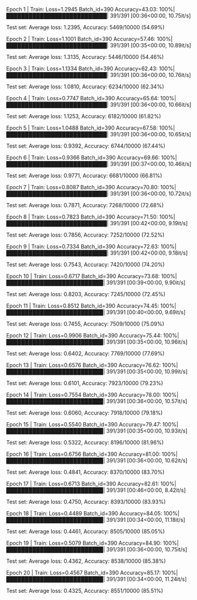 

Epoch 1 | Train: Loss=1.2945 Batch_id=390 Accuracy=43.03: 100%|███████████████████████████| 391/391 [00:36<00:00, 10.75it/s]

Test set: Average loss: 1.2395, Accuracy: 5469/10000 (54.69%)

Epoch 2 | Train: Loss=1.1001 Batch_id=390 Accuracy=57.46: 100%|███████████████████████████| 391/391 [00:35<00:00, 10.89it/s]

Test set: Average loss: 1.3135, Accuracy: 5446/10000 (54.46%)

Epoch 3 | Train: Loss=1.1334 Batch_id=390 Accuracy=62.43: 100%|███████████████████████████| 391/391 [00:36<00:00, 10.76it/s]

Test set: Average loss: 1.0810, Accuracy: 6234/10000 (62.34%)

Epoch 4 | Train: Loss=0.7747 Batch_id=390 Accuracy=65.64: 100%|███████████████████████████| 391/391 [00:36<00:00, 10.66it/s] 

Test set: Average loss: 1.1253, Accuracy: 6182/10000 (61.82%)

Epoch 5 | Train: Loss=1.0488 Batch_id=390 Accuracy=67.58: 100%|███████████████████████████| 391/391 [00:36<00:00, 10.65it/s] 

Test set: Average loss: 0.9392, Accuracy: 6744/10000 (67.44%)

Epoch 6 | Train: Loss=0.9366 Batch_id=390 Accuracy=69.66: 100%|███████████████████████████| 391/391 [00:37<00:00, 10.46it/s] 

Test set: Average loss: 0.9771, Accuracy: 6681/10000 (66.81%)

Epoch 7 | Train: Loss=0.8087 Batch_id=390 Accuracy=70.80: 100%|███████████████████████████| 391/391 [00:36<00:00, 10.72it/s] 

Test set: Average loss: 0.7871, Accuracy: 7268/10000 (72.68%)

Epoch 8 | Train: Loss=0.7823 Batch_id=390 Accuracy=71.50: 100%|███████████████████████████| 391/391 [00:42<00:00,  9.19it/s] 

Test set: Average loss: 0.7856, Accuracy: 7252/10000 (72.52%)

Epoch 9 | Train: Loss=0.7334 Batch_id=390 Accuracy=72.63: 100%|███████████████████████████| 391/391 [00:42<00:00,  9.18it/s] 

Test set: Average loss: 0.7543, Accuracy: 7420/10000 (74.20%)

Epoch 10 | Train: Loss=0.6717 Batch_id=390 Accuracy=73.68: 100%|██████████████████████████| 391/391 [00:39<00:00,  9.90it/s] 

Test set: Average loss: 0.8203, Accuracy: 7245/10000 (72.45%)

Epoch 11 | Train: Loss=0.8512 Batch_id=390 Accuracy=74.45: 100%|██████████████████████████| 391/391 [00:40<00:00,  9.69it/s] 

Test set: Average loss: 0.7455, Accuracy: 7509/10000 (75.09%)

Epoch 12 | Train: Loss=0.9906 Batch_id=390 Accuracy=75.44: 100%|██████████████████████████| 391/391 [00:35<00:00, 10.96it/s] 

Test set: Average loss: 0.6402, Accuracy: 7769/10000 (77.69%)

Epoch 13 | Train: Loss=0.6576 Batch_id=390 Accuracy=76.62: 100%|██████████████████████████| 391/391 [00:35<00:00, 10.99it/s] 

Test set: Average loss: 0.6101, Accuracy: 7923/10000 (79.23%)

Epoch 14 | Train: Loss=0.7554 Batch_id=390 Accuracy=78.00: 100%|██████████████████████████| 391/391 [00:36<00:00, 10.57it/s] 

Test set: Average loss: 0.6060, Accuracy: 7918/10000 (79.18%)

Epoch 15 | Train: Loss=0.5540 Batch_id=390 Accuracy=79.47: 100%|██████████████████████████| 391/391 [00:35<00:00, 10.93it/s] 

Test set: Average loss: 0.5322, Accuracy: 8196/10000 (81.96%)

Epoch 16 | Train: Loss=0.6756 Batch_id=390 Accuracy=81.00: 100%|██████████████████████████| 391/391 [00:36<00:00, 10.62it/s] 

Test set: Average loss: 0.4841, Accuracy: 8370/10000 (83.70%)

Epoch 17 | Train: Loss=0.6713 Batch_id=390 Accuracy=82.61: 100%|██████████████████████████| 391/391 [00:46<00:00,  8.42it/s] 

Test set: Average loss: 0.4750, Accuracy: 8393/10000 (83.93%)

Epoch 18 | Train: Loss=0.4489 Batch_id=390 Accuracy=84.05: 100%|██████████████████████████| 391/391 [00:34<00:00, 11.18it/s] 

Test set: Average loss: 0.4461, Accuracy: 8505/10000 (85.05%)

Epoch 19 | Train: Loss=0.5079 Batch_id=390 Accuracy=84.90: 100%|██████████████████████████| 391/391 [00:36<00:00, 10.75it/s] 

Test set: Average loss: 0.4362, Accuracy: 8538/10000 (85.38%)

Epoch 20 | Train: Loss=0.4567 Batch_id=390 Accuracy=85.17: 100%|██████████████████████████| 391/391 [00:34<00:00, 11.24it/s] 

Test set: Average loss: 0.4325, Accuracy: 8551/10000 (85.51%)